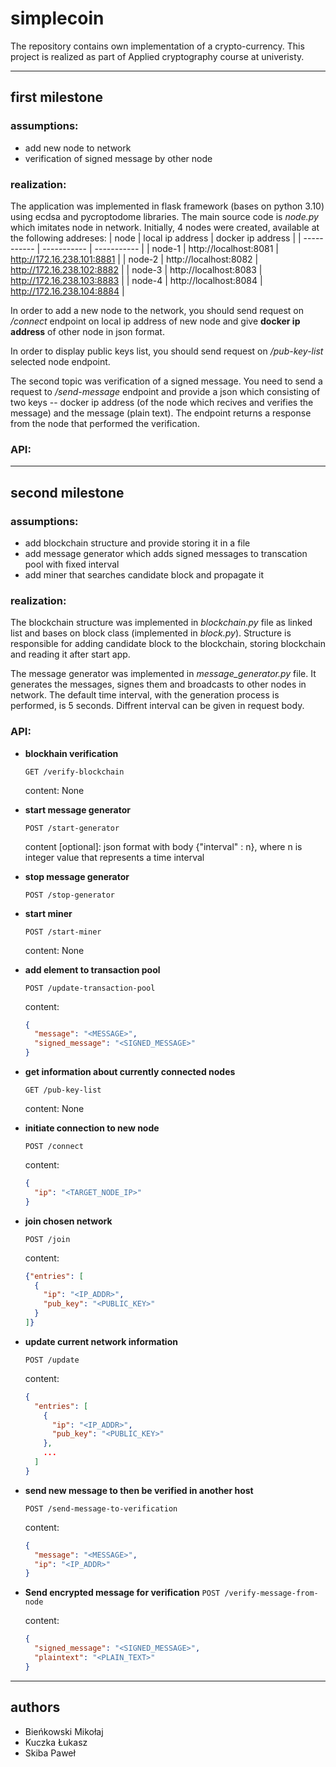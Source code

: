 # simplecoin
The repository contains own implementation of a crypto-currency. This project is realized as part of Applied cryptography course at univeristy.

---

## first milestone
### assumptions:
- add new node to network
- verification of signed message by other node
### realization:
The application was implemented in flask framework (bases on python 3.10) using ecdsa and pycroptodome libraries. The main source code is *node.py* which imitates node in network. Initially, 4 nodes were created, available at the following addreses:
| node | local ip address | docker ip address |
| ----------- | ----------- | ----------- |
| node-1 | http://localhost:8081 | http://172.16.238.101:8881 |
| node-2 | http://localhost:8082 | http://172.16.238.102:8882 |
| node-3 | http://localhost:8083 | http://172.16.238.103:8883 |
| node-4 | http://localhost:8084 | http://172.16.238.104:8884 |

In order to add a new node to the network, you should send request on */connect* endpoint on local ip address of new node and give **docker ip address** of other node in json format.

In order to display public keys list, you should send request on */pub-key-list* selected node endpoint.

The second topic was verification of a signed message. You need to send a request to */send-message* endpoint and provide a json which consisting of two keys -- docker ip address (of the node which recives and verifies the message) and the message (plain text). The endpoint returns a response from the node that performed the verification.
### API:


---
## second milestone
### assumptions:
- add blockchain structure and provide storing it in a file
- add message generator which adds signed messages to transcation pool with fixed interval
- add miner that searches candidate block and propagate it
### realization:
The blockchain structure was implemented in *blockchain.py* file as linked list and bases on block class (implemented in *block.py*). Structure is responsible for adding candidate block to the blockchain, storing blockchain and reading it after start app.

The message generator was implemented in *message_generator.py* file. It generates the messages, signes them and broadcasts to other nodes in network. The default time interval, with the generation process is performed, is 5 seconds. Diffrent interval can be given in request body.   
### API:
- **blockhain verification**

  `GET /verify-blockchain`

  content: None

- **start message generator**

  `POST /start-generator`

    content [optional]:
  json format with body {"interval" : n}, where n is integer value that represents a time interval 

- **stop message generator**

  `POST /stop-generator`

- **start miner**

  `POST /start-miner`

    content: None

- **add element to transaction pool**

  `POST /update-transaction-pool`

  content:
  ```json
  {
    "message": "<MESSAGE>",
    "signed_message": "<SIGNED_MESSAGE>"
  }
  ```

- **get information about currently connected nodes**

  `GET /pub-key-list`
  
  content: None

- **initiate connection to new node**

  `POST /connect`

  content: 
  ```json
  {
    "ip": "<TARGET_NODE_IP>"
  }
  ```

- **join chosen network**
 
  `POST /join`

  content: 
  ```json
  {"entries": [
    {
      "ip": "<IP_ADDR>",
      "pub_key": "<PUBLIC_KEY>"
    }
  ]}
  ```

- **update current network information**

  `POST /update`

  content: 
  ```json
  {
    "entries": [
      {
        "ip": "<IP_ADDR>",
        "pub_key": "<PUBLIC_KEY>"
      },
      ...
    ]
  }
  ```

- **send new message to then be verified in another host**

  `POST /send-message-to-verification`

  content: 
  ```json
  {
    "message": "<MESSAGE>",
    "ip": "<IP_ADDR>"  
  }
  ```

- **Send encrypted message for verification**
  `POST /verify-message-from-node`

  content: 
  ```json
  {
    "signed_message": "<SIGNED_MESSAGE>",
    "plaintext": "<PLAIN_TEXT>"  
  }
  ```

---
## authors
- Bieńkowski Mikołaj
- Kuczka Łukasz
- Skiba Paweł
